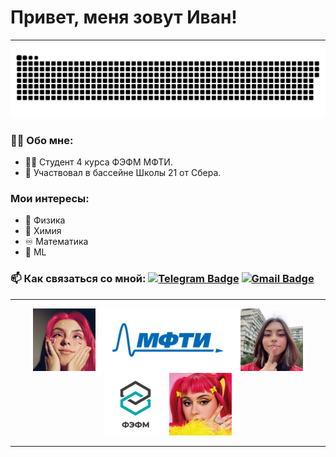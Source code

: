 # Привет, меня зовут Иван!
---

<p align="center">
 

 <img width="600" src="assets/github-snake.svg" alt="snake">
</p>

### :man_technologist: Обо мне:
- :man_student: Студент 4 курса ФЭФМ МФТИ.
- :bank: Участвовал в бассейне Школы 21 от Сбера.
### Мои интересы:
- :magnet: Физика
- :test_tube: Химия
- :infinity: Математика
- :crystal_ball: ML
### :mailbox: Как связаться со мной: [![Telegram Badge](https://img.shields.io/badge/-Telegram-blue?style=flat&logo=Telegram&logoColor=white)](https://t.me/bonaqua00) [![Gmail Badge](https://img.shields.io/badge/-Gmail-red?style=flat&logo=Gmail&logoColor=white)](mailto:wertycin@gmail.com)

---
<p align="center">
 <img src="assets/logo/dora.jpg" height="100px">
 <img src="assets/logo/mipt_rus_png.png" height="100px">
 <img src="assets/logo/dora3.jpg" height="100px">
 <img src="assets/logo/Того_ФЭФМ.png" height="100px">
 <img src="assets/logo/dora2.jpg" height="100px">
 </p>

---
